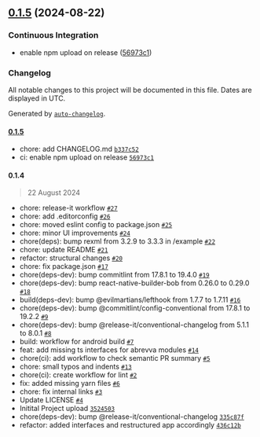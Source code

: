 

## [0.1.5](https://github.com/evva-sfw/abrevva-react-native/compare/0.1.4...0.1.5) (2024-08-22)


### Continuous Integration

* enable npm upload on release ([56973c1](https://github.com/evva-sfw/abrevva-react-native/commit/56973c101119399c3df4b567396efe8e403d56c7))

### Changelog

All notable changes to this project will be documented in this file. Dates are displayed in UTC.

Generated by [`auto-changelog`](https://github.com/CookPete/auto-changelog).

#### [0.1.5](https://github.com/evva-sfw/abrevva-react-native/compare/0.1.4...0.1.5)

- chore: add CHANGELOG.md [`b337c52`](https://github.com/evva-sfw/abrevva-react-native/commit/b337c5234d389eb3a538de817639afe6b4005616)
- ci: enable npm upload on release [`56973c1`](https://github.com/evva-sfw/abrevva-react-native/commit/56973c101119399c3df4b567396efe8e403d56c7)

#### 0.1.4

> 22 August 2024

- chore: release-it workflow [`#27`](https://github.com/evva-sfw/abrevva-react-native/pull/27)
- chore: add .editorconfig [`#26`](https://github.com/evva-sfw/abrevva-react-native/pull/26)
- chore: moved eslint config to package.json [`#25`](https://github.com/evva-sfw/abrevva-react-native/pull/25)
- chore: minor UI improvements [`#24`](https://github.com/evva-sfw/abrevva-react-native/pull/24)
- chore(deps): bump rexml from 3.2.9 to 3.3.3 in /example [`#22`](https://github.com/evva-sfw/abrevva-react-native/pull/22)
- chore: update README [`#21`](https://github.com/evva-sfw/abrevva-react-native/pull/21)
- refactor: structural changes [`#20`](https://github.com/evva-sfw/abrevva-react-native/pull/20)
- chore: fix package.json [`#17`](https://github.com/evva-sfw/abrevva-react-native/pull/17)
- chore(deps-dev): bump commitlint from 17.8.1 to 19.4.0 [`#19`](https://github.com/evva-sfw/abrevva-react-native/pull/19)
- chore(deps-dev): bump react-native-builder-bob from 0.26.0 to 0.29.0 [`#18`](https://github.com/evva-sfw/abrevva-react-native/pull/18)
- build(deps-dev): bump @evilmartians/lefthook from 1.7.7 to 1.7.11 [`#16`](https://github.com/evva-sfw/abrevva-react-native/pull/16)
- chore(deps-dev): bump @commitlint/config-conventional from 17.8.1 to 19.2.2 [`#9`](https://github.com/evva-sfw/abrevva-react-native/pull/9)
- chore(deps-dev): bump @release-it/conventional-changelog from 5.1.1 to 8.0.1 [`#8`](https://github.com/evva-sfw/abrevva-react-native/pull/8)
- build: workflow for android build [`#7`](https://github.com/evva-sfw/abrevva-react-native/pull/7)
- feat: add missing ts interfaces for abrevva modules [`#14`](https://github.com/evva-sfw/abrevva-react-native/pull/14)
- chore(ci): add workflow to check semantic PR summary [`#5`](https://github.com/evva-sfw/abrevva-react-native/pull/5)
- chore: small typos and indents [`#13`](https://github.com/evva-sfw/abrevva-react-native/pull/13)
- chore(ci): create workflow for lint [`#2`](https://github.com/evva-sfw/abrevva-react-native/pull/2)
- fix: added missing yarn files [`#6`](https://github.com/evva-sfw/abrevva-react-native/pull/6)
- chore: fix internal links [`#3`](https://github.com/evva-sfw/abrevva-react-native/pull/3)
- Update LICENSE [`#4`](https://github.com/evva-sfw/abrevva-react-native/pull/4)
- Initital Project upload [`3524503`](https://github.com/evva-sfw/abrevva-react-native/commit/352450306f13773405be10d5f50c53d14d9dea6f)
- chore(deps-dev): bump @release-it/conventional-changelog [`335c87f`](https://github.com/evva-sfw/abrevva-react-native/commit/335c87f2fed18199e73679b47a699e9cdba2e0a6)
- refactor: added interfaces and restructured app accordingly [`436c12b`](https://github.com/evva-sfw/abrevva-react-native/commit/436c12bf624efcbccd694bf577c3d0e2c4591d32)
